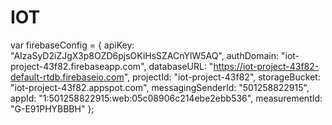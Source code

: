 # IOT

var firebaseConfig = {
    apiKey: "AIzaSyD2iZJgX3p8OZD6pjsOKiHsSZACnYlW5AQ",
    authDomain: "iot-project-43f82.firebaseapp.com",
    databaseURL: "https://iot-project-43f82-default-rtdb.firebaseio.com",
    projectId: "iot-project-43f82",
    storageBucket: "iot-project-43f82.appspot.com",
    messagingSenderId: "501258822915",
    appId: "1:501258822915:web:05c08906c214ebe2ebb536",
    measurementId: "G-E91PHYBBBH"
  };
